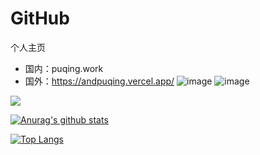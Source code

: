 # GitHub

个人主页
- 国内：puqing.work
- 国外：https://andpuqing.vercel.app/
![image](https://img.shields.io/badge/Bug-100%25-green)
![image](https://img.shields.io/badge/quality-Z-green)
<img src="https://visitor-badge.laobi.icu/badge?page_id=AndPuqing" id="counter">

[![Anurag's github stats](https://github-readme-stats.vercel.app/api?username=AndPuqing)](https://github.com/anuraghazra/github-readme-stats)

[![Top Langs](https://github-readme-stats.vercel.app/api/top-langs/?username=AndPuqing&layout=compact)](https://github.com/devSouvik/github-readme-stats)


